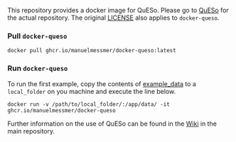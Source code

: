 This repository provides a docker image for QuESo. Please go to [QuESo](https://github.com/manuelmessmer/QuESo) for the actual repository. The original [LICENSE](https://github.com/manuelmessmer/QuESo/blob/main/LICENSE) also applies to `docker-queso`.

### Pull `docker-queso`
```
docker pull ghcr.io/manuelmessmer/docker-queso:latest
```

### Run `docker-queso`
To run the first example, copy the contents of [example_data](https://github.com/manuelmessmer/docker-queso/tree/main/example_data) to a `local_folder` on you machine and execute the line below.
```
docker run -v /path/to/local_folder/:/app/data/ -it ghcr.io/manuelmessmer/docker-queso
```
Further information on the use of QuESo can be found in the [Wiki](https://github.com/manuelmessmer/QuESo/wiki) in the main repository.

